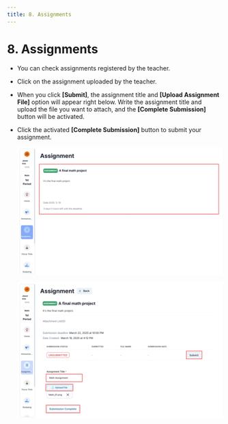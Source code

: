```yaml
---
title: 8. Assignments
---
```


# 8. Assignments

- You can check assignments registered by the teacher.
- Click on the assignment uploaded by the teacher.
- When you click **\[Submit]**, the assignment title and **\[Upload Assignment File]** option will appear right below. Write the assignment title and upload the file you want to attach, and the **\[Complete Submission]** button will be activated.
- Click the activated **\[Complete Submission]** button to submit your assignment.

  ![](/img/en_student/en_student_3-8_01.jpg)

  ![](/img/en_student/en_student_3-8_02.jpg)

